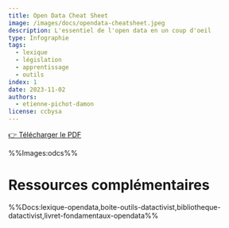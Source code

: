 ```yaml
---
title: Open Data Cheat Sheet
image: /images/docs/opendata-cheatsheet.jpeg
description: L'essentiel de l'open data en un coup d'oeil
type: Infographie
tags:
  - lexique
  - législation
  - apprentissage
  - outils
index: 1
date: 2023-11-02
authors:
  - etienne-pichot-damon
license: ccbysa
--- 
```


<a href="https://nextcloud.datactivist.coop/s/qx7M5RoGx858QoY" class="customButton">👉 Télécharger le PDF</a>

%%Images:odcs%%

# Ressources complémentaires

%%Docs:lexique-opendata,boite-outils-datactivist,bibliotheque-datactivist,livret-fondamentaux-opendata%%
